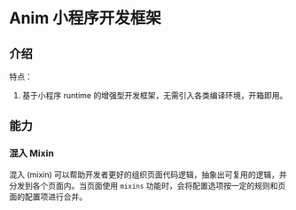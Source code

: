 # Anim 小程序开发框架

## 介绍

特点：

1. 基于小程序 runtime 的增强型开发框架，无需引入各类编译环境，开箱即用。

## 能力

### 混入 Mixin

混入 (mixin) 可以帮助开发者更好的组织页面代码逻辑，抽象出可复用的逻辑，并分发到各个页面内。当页面使用 `mixins` 功能时，会将配置选项按一定的规则和页面的配置项进行合并。